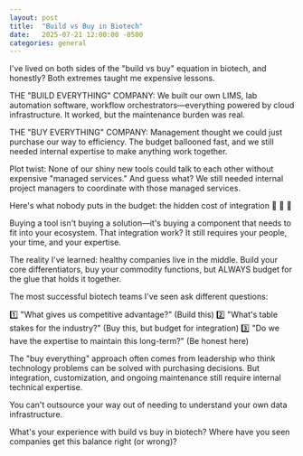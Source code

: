 ```yaml
---
layout: post
title:  "Build vs Buy in Biotech"
date:   2025-07-21 12:00:00 -0500
categories: general
---
```


I've lived on both sides of the "build vs buy" equation in biotech, and honestly? Both extremes taught me expensive lessons.

THE "BUILD EVERYTHING" COMPANY: We built our own LIMS, lab automation software, workflow orchestrators—everything powered by cloud infrastructure. It worked, but the maintenance burden was real.

THE "BUY EVERYTHING" COMPANY: Management thought we could just purchase our way to efficiency. The budget ballooned fast, and we still needed internal expertise to make anything work together.

Plot twist: None of our shiny new tools could talk to each other without expensive "managed services." And guess what? We still needed internal project managers to coordinate with those managed services.

Here's what nobody puts in the budget: the hidden cost of integration 💸 💸 💸 

Buying a tool isn't buying a solution—it's buying a component that needs to fit into your ecosystem. That integration work? It still requires your people, your time, and your expertise.

The reality I've learned: healthy companies live in the middle. Build your core differentiators, buy your commodity functions, but ALWAYS budget for the glue that holds it together.

The most successful biotech teams I've seen ask different questions:

1️⃣ "What gives us competitive advantage?" (Build this)
2️⃣ "What's table stakes for the industry?" (Buy this, but budget for integration)
3️⃣ "Do we have the expertise to maintain this long-term?" (Be honest here)

The "buy everything" approach often comes from leadership who think technology problems can be solved with purchasing decisions. But integration, customization, and ongoing maintenance still require internal technical expertise.

You can't outsource your way out of needing to understand your own data infrastructure.

What's your experience with build vs buy in biotech? Where have you seen companies get this balance right (or wrong)?
